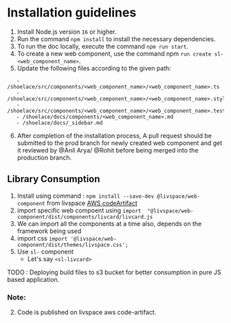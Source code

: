# Installation guidelines

1. Install Node.js version `16` or higher.
2. Run the command `npm install` to install the necessary dependencies.
3. To run the doc locally, execute the command `npm run start`.
4. To create a new web component, use the command npm `run create sl-<web_component_name>`.
5. Update the following files according to the given path:

```
   - /shoelace/src/components/<web_component_name>/<web_component_name>.ts
   - /shoelace/src/components/<web_component_name>/<web_component_name>.styles.ts
   - /shoelace/src/components/<web_component_name>/<web_component_name>.test.ts
   - /shoelace/docs/components/<web_component_name>.md
   - /shoelace/docs/_sidebar.md
```

6. After completion of the installation process, A pull request should be submitted to the prod branch for newly created web component and get it reviewed by @Anil Arya/ @Rohit before being merged into the production branch.

## Library Consumption

1. Install using command : `npm install --save-dev @livspace/web-component` from livspace [AWS codeArtifact](https://livspaceengg.atlassian.net/wiki/spaces/UC/pages/160202863/Private+npm+registry+CodeArtifact)
2. import specific web compoent using `import  "@livspace/web-component/dist/components/livcard/livcard.js`
3. We can import all the components at a time also, depends on the framework being used
4. import css `import '@livspace/web-component/dist/themes/livspace.css';`
5. Use `sl-`  component
   - Let's say `<sl-livcard>` 


TODO : Deploying build files to s3 bucket for better consumption in pure JS based application.

### Note: 
2. Code is published on livspace aws code-artifact.

